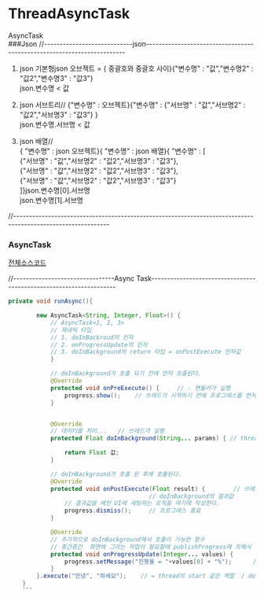 # ThreadAsyncTask
AsyncTask  
###Json
//----------------------------json-----------------------------------------------------------------------  
1. json 기본형json 오브젝트 = { 중괄호와 중괄호 사이}{"변수명" : "값","변수명2" : "값2","변수명3" : "값3"}   
json.변수명 < 값

2. json 서브트리// {"변수명" : 오브젝트}{"변수명" : {"서브명" : "값","서브명2" : "값2","서브명3" : "값3"} }  
json.변수명.서브명 < 값

3. json 배열//   
{ "변수명" : json 오브젝트}{ "변수명" : json 배열}{ "변수명" : [           
                                                              {"서브명" : "값","서브명2" : "값2","서브명3" : "값3"},           
                                                              {"서브명" : "값","서브명2" : "값2","서브명3" : "값3"},            
                                                              {"서브명" : "값","서브명2" : "값2","서브명3" : "값3"}              
                                                            ]}json.변수명[0].서브명                                     
json.변수명[1].서브명  

//------------------------------------------------------------------------------------------------------------

### AsyncTask
[전체소스코드](https://github.com/Youngho-Kim/ThreadAsyncTask/blob/master/app/src/main/java/com/kwave/android/threadasynctask/MainActivity.java)  

//--------------------------------Async Task-------------------------------------------------------------------
```java
private void runAsync(){

        new AsyncTask<String, Integer, Float>() {
            // AsyncTask<1, 2, 3>
            // 제네릭 타입
            // 1. doInBackroud의 인자
            // 2. onProgressUpdate의 인자
            // 3. doInBackground의 return 타입 = onPostExecute 인자값
            }

            // doInBackground가 호출 되기 전에 먼저 호출된다.
            @Override
            protected void onPreExecute() {     // - 핸들러가 실행
                progress.show();    // 쓰레드가 시작하기 전에 프로그레스를 먼저 실행한다.
            }


            @Override
            // 데이터를 처리...   // 쓰레드가 실행
            protected Float doInBackground(String... params) { // thread의 run과 같은 역할

                return Float 값;
            }

            // doInBackground가 호출 된 후에 호출된다.
            @Override
            protected void onPostExecute(Float result) {        // 쓰레드가 완료되었을때 실행
                                        // doInBackground의 결과값
                // 결과값을 메인 UI에 세팅하는 로직을 여기에 작성한다.
                progress.dismiss();     // 프로그레스 종료
            }

            @Override
            // 주기적으로 doInBackground에서 호출이 가능한 함수
            // 중간중간  화면에 그리는 작업이 필요할때 publishProgress에 의해서 실행된다.
            protected void onProgressUpdate(Integer... values) {
                progress.setMessage("진행율 = "+values[0] + "%");      // 핸들러의 메세지 큐에 메세지 전달
            }
        }.execute("안녕", "하세요");    // = thread의 start 같은 역할  / doInBackground를 실행
    }
    ```
